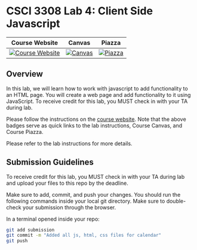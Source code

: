 # CSCI 3308 Lab 4: Client Side Javascript

|                                                      Course Website                                                      |                                                   Canvas                                                    |                                              Piazza                                               |
| :----------------------------------------------------------------------------------------------------------------------: | :---------------------------------------------------------------------------------------------------------: | :-----------------------------------------------------------------------------------------------: |
| [![Course Website](https://img.shields.io/badge/Labs-Lab4-0A4D99)](https://cuboulder-csci3308.pages.dev/docs/labs/lab4/) | [![Canvas](https://img.shields.io/badge/Canvas-CSCI3308-CFB87C)](https://canvas.colorado.edu/courses/110498) | [![Piazza](https://img.shields.io/badge/-Piazza-3e7aab)](https://piazza.com/class/m0agkuig4k6v4) |

## Overview

In this lab, we will learn how to work with javascript to add functionality to
an HTML page. You will create a web page and add functionality to it using
JavaScript. To receive credit for this lab, you MUST check in with your TA
during lab.

Please follow the instructions on the
[course website](https://cuboulder-csci3308.pages.dev/docs/labs/). Note that the
above badges serve as quick links to the lab instructions, Course Canvas, and
Course Piazza.

Please refer to the lab instructions for more details.

## Submission Guidelines

To receive credit for this lab, you MUST check in with your TA during lab and
upload your files to this repo by the deadline.

Make sure to add, commit, and push your changes. You should run the following
commands inside your local git directory. Make sure to double-check your
submission through the browser.

In a terminal opened inside your repo:

```bash
git add submission
git commit -m "Added all js, html, css files for calendar"
git push
```

